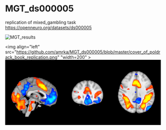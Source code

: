 # MGT_ds000005
replication of mixed_gambling task https://openneuro.org/datasets/ds000005


![MGT_results](https://user-images.githubusercontent.com/20423915/54637594-46c80780-4a89-11e9-85c0-63aa22c869f2.png)

<img align="left" src="https://github.com/amrka/MGT_ds000005/blob/master/cover_of_poldrack_book_replication.png" "width=200" > ![](https://github.com/amrka/MGT_ds000005/blob/master/cover_of_poldrack_book_replication.png)
